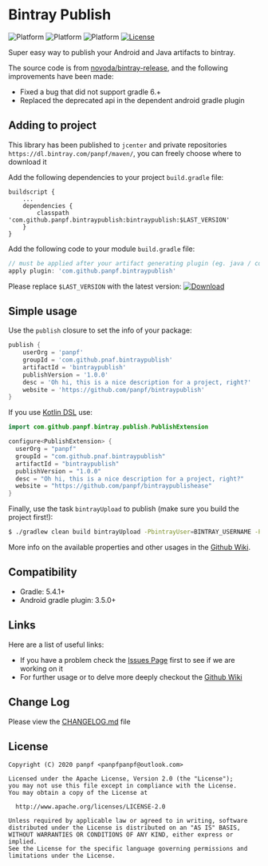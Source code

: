 # Bintray Publish
![Platform][platform_gradle_icon]
![Platform][platform_java_icon]
![Platform][platform_android_icon]
[![License][license_icon]][license_link]

Super easy way to publish your Android and Java artifacts to bintray. 

The source code is from [novoda/bintray-release], and the following improvements have been made:
* Fixed a bug that did not support gradle 6.+
* Replaced the deprecated api in the dependent android gradle plugin

## Adding to project

This library has been published to `jcenter` and private repositories `https://dl.bintray.com/panpf/maven/`, you can freely choose where to download it

Add the following dependencies to your project `build.gradle` file:
```grovvy
buildscript {
    ...
    dependencies {
        classpath 'com.github.panpf.bintraypublish:bintraypublish:$LAST_VERSION'
    }
}
```

Add the following code to your module `build.gradle` file:

```groovy
// must be applied after your artifact generating plugin (eg. java / com.android.library)
apply plugin: 'com.github.panpf.bintraypublish' 
```

Please replace `$LAST_VERSION` with the latest version: [![Download][version_icon]][version_link]

## Simple usage

Use the `publish` closure to set the info of your package:

```groovy
publish {
    userOrg = 'panpf'
    groupId = 'com.github.pnaf.bintraypublish'
    artifactId = 'bintraypublish'
    publishVersion = '1.0.0'
    desc = 'Oh hi, this is a nice description for a project, right?'
    website = 'https://github.com/panpf/bintraypublish'
}
```

If you use [Kotlin DSL](https://github.com/gradle/kotlin-dsl) use:

```kotlin
import com.github.panpf.bintray.publish.PublishExtension

configure<PublishExtension> {
  userOrg = "panpf"
  groupId = "com.github.pnaf.bintraypublish"
  artifactId = "bintraypublish"
  publishVersion = "1.0.0"
  desc = "Oh hi, this is a nice description for a project, right?"
  website = "https://github.com/panpf/bintraypublishease"
}
```

Finally, use the task `bintrayUpload` to publish (make sure you build the project first!):

```bash
$ ./gradlew clean build bintrayUpload -PbintrayUser=BINTRAY_USERNAME -PbintrayKey=BINTRAY_KEY -PdryRun=false
```

More info on the available properties and other usages in the [Github Wiki][github_wiki].

## Compatibility

* Gradle: 5.4.1+
* Android gradle plugin: 3.5.0+

## Links

Here are a list of useful links:
* If you have a problem check the [Issues Page][github_issues] first to see if we are working on it
* For further usage or to delve more deeply checkout the [Github Wiki][github_wiki]

## Change Log

Please view the [CHANGELOG.md] file

## License
    Copyright (C) 2020 panpf <panpfpanpf@outlook.com>

    Licensed under the Apache License, Version 2.0 (the "License");
    you may not use this file except in compliance with the License.
    You may obtain a copy of the License at

      http://www.apache.org/licenses/LICENSE-2.0

    Unless required by applicable law or agreed to in writing, software
    distributed under the License is distributed on an "AS IS" BASIS,
    WITHOUT WARRANTIES OR CONDITIONS OF ANY KIND, either express or implied.
    See the License for the specific language governing permissions and
    limitations under the License.  


[platform_gradle_icon]: https://img.shields.io/badge/Platform-Gradle-green.svg
[platform_java_icon]: https://img.shields.io/badge/Platform-Java-red.svg
[platform_android_icon]: https://img.shields.io/badge/Platform-Android-green.svg
[license_icon]: https://img.shields.io/badge/License-Apache%202-blue.svg
[license_link]: https://www.apache.org/licenses/LICENSE-2.0
[version_icon]: https://api.bintray.com/packages/panpf/maven/bintraypublish/images/download.svg
[version_link]:https://bintray.com/panpf/maven/bintraypublish/_latestVersion
[github_wiki]: https://github.com/panpf/bintraypublish/wiki
[github_issues]: https://github.com/panpf/bintraypublish/issues
[CHANGELOG.md]: CHANGELOG.md

[novoda/bintray-release]: https://github.com/novoda/bintray-release